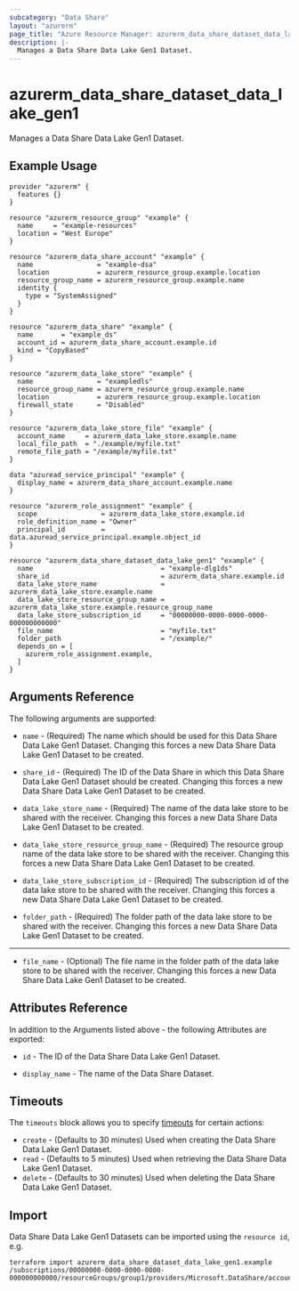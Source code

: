 ```yaml
---
subcategory: "Data Share"
layout: "azurerm"
page_title: "Azure Resource Manager: azurerm_data_share_dataset_data_lake_gen1"
description: |-
  Manages a Data Share Data Lake Gen1 Dataset.
---
```


# azurerm_data_share_dataset_data_lake_gen1

Manages a Data Share Data Lake Gen1 Dataset.

## Example Usage

```hcl
provider "azurerm" {
  features {}
}

resource "azurerm_resource_group" "example" {
  name     = "example-resources"
  location = "West Europe"
}

resource "azurerm_data_share_account" "example" {
  name                = "example-dsa"
  location            = azurerm_resource_group.example.location
  resource_group_name = azurerm_resource_group.example.name
  identity {
    type = "SystemAssigned"
  }
}

resource "azurerm_data_share" "example" {
  name       = "example_ds"
  account_id = azurerm_data_share_account.example.id
  kind = "CopyBased"
}

resource "azurerm_data_lake_store" "example" {
  name                = "exampledls"
  resource_group_name = azurerm_resource_group.example.name
  location            = azurerm_resource_group.example.location
  firewall_state      = "Disabled"
}

resource "azurerm_data_lake_store_file" "example" {
  account_name     = azurerm_data_lake_store.example.name
  local_file_path  = "./example/myfile.txt"
  remote_file_path = "/example/myfile.txt"
}

data "azuread_service_principal" "example" {
  display_name = azurerm_data_share_account.example.name
}

resource "azurerm_role_assignment" "example" {
  scope                = azurerm_data_lake_store.example.id
  role_definition_name = "Owner"
  principal_id         = data.azuread_service_principal.example.object_id
}

resource "azurerm_data_share_dataset_data_lake_gen1" "example" {
  name                                = "example-dlg1ds"
  share_id                            = azurerm_data_share.example.id
  data_lake_store_name                = azurerm_data_lake_store.example.name
  data_lake_store_resource_group_name = azurerm_data_lake_store.example.resource_group_name
  data_lake_store_subscription_id     = "00000000-0000-0000-0000-000000000000"
  file_name                           = "myfile.txt"
  folder_path                         = "/example/"
  depends_on = [
    azurerm_role_assignment.example,
  ]
}
```

## Arguments Reference

The following arguments are supported:

* `name` - (Required) The name which should be used for this Data Share Data Lake Gen1 Dataset. Changing this forces a new Data Share Data Lake Gen1 Dataset to be created.

* `share_id` - (Required) The ID of the Data Share in which this Data Share Data Lake Gen1 Dataset should be created. Changing this forces a new Data Share Data Lake Gen1 Dataset to be created.

* `data_lake_store_name` - (Required) The name of the data lake store to be shared with the receiver. Changing this forces a new Data Share Data Lake Gen1 Dataset to be created.

* `data_lake_store_resource_group_name` - (Required) The resource group name of the data lake store to be shared with the receiver. Changing this forces a new Data Share Data Lake Gen1 Dataset to be created.

* `data_lake_store_subscription_id` - (Required) The subscription id of the data lake store to be shared with the receiver. Changing this forces a new Data Share Data Lake Gen1 Dataset to be created.

* `folder_path` - (Required) The folder path of the data lake store to be shared with the receiver. Changing this forces a new Data Share Data Lake Gen1 Dataset to be created.

---

* `file_name` - (Optional) The file name in the folder path of the data lake store to be shared with the receiver. Changing this forces a new Data Share Data Lake Gen1 Dataset to be created.

## Attributes Reference

In addition to the Arguments listed above - the following Attributes are exported: 

* `id` - The ID of the Data Share Data Lake Gen1 Dataset.

* `display_name` - The name of the Data Share Dataset.

## Timeouts

The `timeouts` block allows you to specify [timeouts](https://www.terraform.io/docs/configuration/resources.html#timeouts) for certain actions:

* `create` - (Defaults to 30 minutes) Used when creating the Data Share Data Lake Gen1 Dataset.
* `read` - (Defaults to 5 minutes) Used when retrieving the Data Share Data Lake Gen1 Dataset.
* `delete` - (Defaults to 30 minutes) Used when deleting the Data Share Data Lake Gen1 Dataset.

## Import

Data Share Data Lake Gen1 Datasets can be imported using the `resource id`, e.g.

```shell
terraform import azurerm_data_share_dataset_data_lake_gen1.example /subscriptions/00000000-0000-0000-0000-000000000000/resourceGroups/group1/providers/Microsoft.DataShare/accounts/account1/shares/share1/dataSets/dataSet1
```
